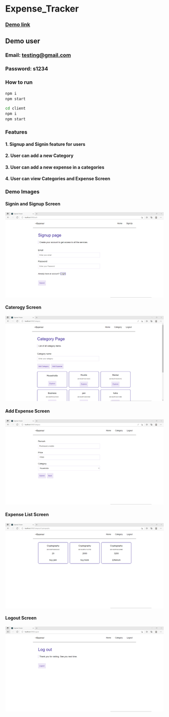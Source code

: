 # Expense_Tracker

### [Demo link](https://expense-tracker-task.vercel.app/)

## Demo user

### Email: testing@gmail.com

### Password: s1234

### How to run

```bash
npm i
npm start
```

```bash
cd client
npm i
npm start
```
### Features 
#### 1. Signup and Signin feature for users
#### 2. User can add a new Category
#### 3. User can add a new expense in a categories
#### 4. User can view Categories and Expense Screen

### Demo Images
#### Signin and Signup Screen
![](Output_SS/o1.PNG)
#### Caterogy Screen
![](Output_SS/o2.PNG)
#### Add Expense Screen
![](Output_SS/o3.PNG)
#### Expense List Screen
![](Output_SS/o4.PNG)
#### Logout Screen
![](Output_SS/o5.PNG)

